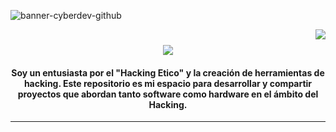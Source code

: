 ![banner-cyberdev-github](https://github.com/user-attachments/assets/294a5b36-67db-4f19-83a2-d11f4b5a193e)

<img align="right" src="https://visitor-badge.laobi.icu/badge?page_id=salesp07.salesp07" />

<h1 align="center">
  <img src="https://readme-typing-svg.herokuapp.com/?font=Righteous&size=35&color=39FF14&center=true&vCenter=true&width=500&height=70&duration=4000&lines=Hola,+Bienvenidos!+🏴‍☠️;+Yo+soy,+CyberDev!;" />
</h1>

<div align="center">
  <h4>
      Soy un entusiasta por el "Hacking Etico" y la creación de herramientas de hacking. Este repositorio es mi espacio para desarrollar y compartir proyectos que abordan tanto software como hardware en el ámbito del     
      Hacking. 
  </h4>
</div>
 
<hr/>

